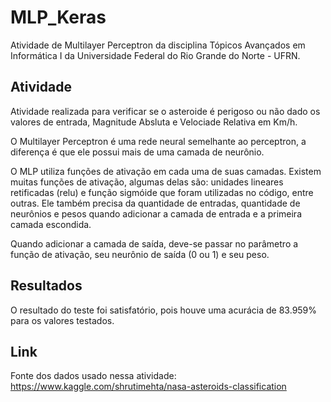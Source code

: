 # MLP_Keras

Atividade de Multilayer Perceptron da disciplina Tópicos Avançados em Informática I da Universidade Federal do Rio Grande do Norte - UFRN.

## Atividade

Atividade realizada para verificar se o asteroide é perigoso ou não dado os valores de entrada, Magnitude Absluta e Velociade Relativa em Km/h.

O Multilayer Perceptron é uma rede neural semelhante ao perceptron, a diferença é que ele possui mais de uma camada de neurônio. 

O MLP utiliza funções de ativação em cada uma de suas camadas. Existem muitas funções de ativação, algumas delas são: unidades lineares retificadas (relu) e função sigmóide que foram utilizadas no código, entre outras. Ele também precisa da quantidade de entradas, quantidade de neurônios e pesos quando adicionar a camada de entrada e a primeira camada escondida.

Quando adicionar a camada de saída, deve-se passar no parâmetro a função de ativação, seu neurônio de saída (0 ou 1) e seu peso.

## Resultados

O resultado do teste foi satisfatório, pois houve uma acurácia de 83.959% para os valores testados.


## Link
Fonte dos dados usado nessa atividade: <https://www.kaggle.com/shrutimehta/nasa-asteroids-classification>

